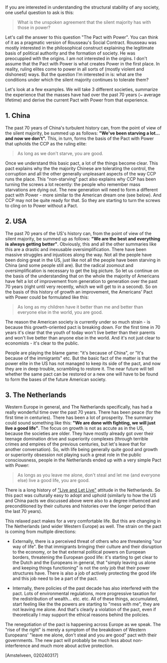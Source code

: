 
If you are interested in understanding the structural stability of any society, one useful question to ask is this:

> What is the unspoken agreement that the silent majority has with those in power?

Let's call the answer to this question "The Pact with Power". You can think of it as a pragmatic version of Rousseau's Social Contract. Rousseau was mostly interested in the philosophical construct explaining the legitimate basis of political authority and the formation of society. He was preocuppied with the origins. I am not interested in the orgins. I don't assume that the Pact with Power is what creates Power in the first place. In reality, ruling elites come to power in all sorts of (mostly violent and dishonest) ways. But the question I'm interested in is: what are the conditions under which the silent majority continues to tolerate them?

Let's look at a few examples. We will take 3 different societies, summarize the experience that the masses have had over the past 70 years (~ average lifetime) and derive the current Pact with Power from that experience.


## 1. China

The past 70 years of China's turbulent history can, from the point of view of the silent majority, be summed up as follows: **"We've been starving a lot... and now we don't".** This, in turn, forms the basis of the Pact with Power that upholds the CCP as the ruling elite:

> As long as we don't starve, you are good.

Once we understand this basic pact, a lot of the things become clear. This pact explains why the the majority Chinese are tolerating the control, the corruption and all the other generally unpleasant aspects of the way CCP runs the place. This "non-starving" pact also explains why CCP has been turning the screws a lot recently: the people who remember mass starvations are dying out. The new generation will need to form a different pact with Power - more similar to the
American dream one (see below). And CCP may not be quite ready for that. So they are starting to turn the screws to cling on to Power without a Pact.


## 2. USA

The past 70 years of the US's history can, from the point of view of the silent majority, be summed up as follows: **"We are the best and everything is always getting better"**. Obviously, this and all the other summaries like this are a drastic and inexusable oversimplification. There have been massive struggles and injustices along the way. Not all the people have been doing great in the US, just like not all the people have been starving in China (and some people still are). But
the radical zoomout and oversimplification is necessary to get the big picture. So let us continue on the basis of the understanding that on the whole the majority of Americans have felt a lot of improvement from generation to generation over the past 70 years (right until very recently, which we will get to in a second). So on the basis of this history of growth an improvement, the Americans' Pact with Power could be formulated like this:

> As long as my children have it better than me and better than everyone else in the world, you are good.

The reason the American society is currently under so much strain - is because this growth-oriented pact is breaking down. For the first time in 70 years it's clear that the youth of today won't live better than their parents and won't live better than anyone else in the world. And it's not just clear to economists - it's clear to the public.

People are playing the blame game: "it's because of China", or "It's because of the immigrants" etc. But the basic fact of the matter is that the power elite in the US has not managed to keep its side of the pact, and now they are in deep trouble, scrambling to restore it. The near future will tell whether the same pact can be restored or a new one will have to be found to form the bases of the future American society.


## 3. The Netherlands

Western Europe in general, and The Netherlands specifically, has had a really wonderful time over the past 70 years. There has been peace (for the first time in centuries). There has been a lot of prosperity. The summary could sound something like this: **"We are done with fighting, we will just live a good life"**. The focus on growth is not as accute as in the US, because the societies are older. They have mostly already got over their teenage domination drive and superiority complexes (through terrible crimes and empires of the previous centuries, but let's leave that for another conversation). So, with life being generally quite good and growth or superiority obsession not playing such a great role in the public consciousness, people in the Netherlands ended up with a very simple Pact with Power:

> As longs as you leave me alone, don't steal and let me (and everyone else) live a good life, you are good.

There is a long history of ["Live and Let Live"](https://en.wiktionary.org/wiki/live_and_let_live) attitude in the Netherlands. So this pact was culturally easy to adopt and uphold (similarly to how the US and China pacts we discussed above were also to a degree influenced and preconditioned by their cultures and histories over the longer period than the last 70 years).

This relaxed pact makes for a very comfortable life. But this are changing in The Netherlands (and wider Western Europe) as well. The strain on the pact is coming from multiple directions:

- Externally, there is a perceived threat of others who are threatening "our way of life". Be that immigrants bringing their culture and their disruption to the economy, or be that external political powers on European borders, threatening the European good life: it's starting to get clear to the Dutch and the Europeans in general, that "simply leaving us alone and keeping things functioning" is not the only job that their power structures have. There is also a job of actively protecting the good life and this job need to be a part of the pact.

- Internally, there policies of the past decade has also interfered with the pact. Lots of environmental regulations, more progressive taxation for the redistribution of wealth... etc. etc. All of these things, accumulated, start feeling like the the powers are starting to "mess with me", they are not leaving me alone. And that's clearly a violation of the pact, even if theoretically I may support the ethical reasons behind the policies.

The renegotiation of the pact is happening across Europe as we speak. The "rise of the right" is merely a symptom of the breakdown of Western Europeans' "leave me alone, don't steal and you are good" pact with their governments. The new pact will probably be much less about non-interference and much more about active protection.


[Amstelveen, 020240317]
